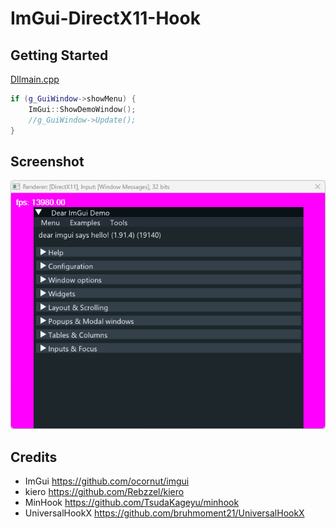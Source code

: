 # ImGui-DirectX11-Hook

## Getting Started
[Dllmain.cpp](https://github.com/WangPeng95997/ImGui-DirectX11-Hook/blob/master/ImGui-DirectX11-Hook/Dllmain.cpp#L220-L221)
```C++
if (g_GuiWindow->showMenu) {
    ImGui::ShowDemoWindow();
    //g_GuiWindow->Update();
}
```

## Screenshot
![Image](https://github.com/WangPeng95997/ImGui-DirectX11-Hook/blob/master/Screenshot/Image.png)

## Credits
* ImGui   https://github.com/ocornut/imgui
* kiero https://github.com/Rebzzel/kiero
* MinHook https://github.com/TsudaKageyu/minhook
* UniversalHookX https://github.com/bruhmoment21/UniversalHookX